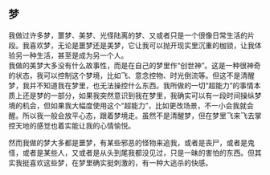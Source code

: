 <div style="display:none;" class="author">
{
    "title": "梦",
    "date" : "2025-03-02",
    "weather" : "cloudy",
    "description": "我的梦",
    "tag" : ["生活","随笔","感想"]
}
</div>

## 梦
我做过许多梦，噩梦、美梦、光怪陆离的梦、又或者只是一个很像日常生活的片段。我喜欢梦，无论是噩梦还是美梦，它让我可以抛开现实里沉重的枷锁，让我体验另一种生活，甚至是成为另一个人。   
我做的美梦大多没有什么故事性，而是在自己的梦里作“创世神”。这是一种很神奇的状态，我可以控制这个梦境，比如飞、意念控物、时光倒流等。但这不是清醒梦，我并不知道我在梦里，也无法操控什么东西。我所做的一切“超能力”的事情本质上还是梦的一部分，如果我突然意识到我在梦里，我确实可以有一段时间操纵梦境的机会，但如果我大幅度使用这个“超能力”，比如更改场景，不一小会我就会醒。所以我一般会放平心态，跟着梦境走。虽然不是清醒梦，但在梦里飞来飞去掌控天地的感觉也着实能让我的心情愉悦。   

然而我做的梦大多都是噩梦，有某些邪恶的怪物来追我，或者是丧尸，或者是鬼怪，或者是某些人，又或者是从头到尾我都没见过，只是一昧的害怕的东西。但其实我挺喜欢这些梦，在梦里确实挺刺激的，有一种大逃杀的快感。